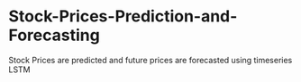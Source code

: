 # Stock-Prices-Prediction-and-Forecasting
Stock Prices are predicted and future prices are forecasted using timeseries LSTM
